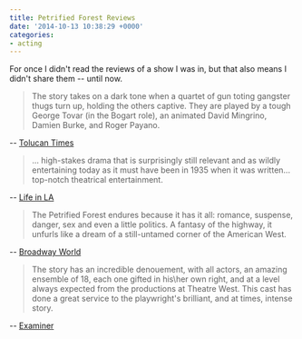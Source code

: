 ```yaml
---
title: Petrified Forest Reviews
date: '2014-10-13 10:38:29 +0000'
categories:
- acting
---
```

For once I didn't read the reviews of a show I was in, but that also means I
didn't share them -- until now.

> The story takes on a dark tone when a quartet of gun toting gangster thugs turn
up, holding the others captive. They are played by a tough George Tovar (in the
Bogart role), an animated David Mingrino, Damien Burke, and Roger Payano.

-- [Tolucan
Times](http://tolucantimes.info/section/theatre_review/i-have-two-currently-running-productions-to-tell-you-about-this-week/)


> ... high-stakes drama that is surprisingly still relevant and as wildly
entertaining today as it must have been in 1935 when it was written... top-notch
theatrical entertainment.

-- [Life in
LA](http://lifeinla.com/entertainment/streams/theatre/128-theatre/862/the-petrified-forest-is-alive-and-well.html)

> The Petrified Forest endures because it has it all: romance, suspense, danger,
sex and even a little politics. A fantasy of the highway, it unfurls like a
dream of a still-untamed corner of the American West.

-- [Broadway
World](http:\\www.broadwayworld.com\los-angeles\article\BWW-Reviews-THE-PETRIFIED-FOREST-is-a-Clever-Mash-Up-of-a-Love-Story-Gangster-Tale-and-Political-Drama-20140324)

> The story has an incredible denouement, with all actors, an amazing ensemble
of 18, each one gifted in his\her own right, and at a level always expected from
the productions at Theatre West. This cast has done a great service to the
playwright's brilliant, and at times, intense story.

-- [Examiner](http:\\www.examiner.com\review\highway-dreams-and-drama-unfurled-the-petrified-forest?cid=rss)


